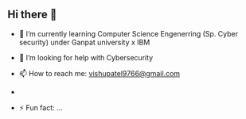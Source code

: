 ## Hi there 👋

- 🌱 I’m currently learning Computer Science Engenerring (Sp. Cyber security) under Ganpat university x IBM

- 🤔 I’m looking for help with Cybersecurity

- 📫 How to reach me: vishupatel9766@gmail.com
- 
- ⚡ Fun fact: ...

